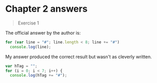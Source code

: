 
# Chapter 2 answers

>Exercise 1

The official answer by the author is:

```javascript
for (var line = "#"; line.length < 8; line += "#")
  console.log(line);
  ```
  
  My answer produced the correct result but wasn't as cleverly written.
  
  ```javascript
var hTag = "";
for (i = 0; i < 7; i++) {
    console.log(hTag += "#"); 
  ```
